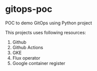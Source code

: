 # gitops-poc
POC to demo GitOps using Python project
 
 
This projects uses following resources:
1. Github
2. Github Actions
3. GKE 
4. Flux operator
5. Google container register